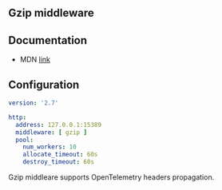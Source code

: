 ## Gzip middleware

## Documentation

- MDN [link](https://developer.mozilla.org/en-US/docs/Web/HTTP/Headers/Accept-Encoding)

## Configuration

```yaml
version: '2.7'

http:
  address: 127.0.0.1:15389
  middleware: [ gzip ] 
  pool:
    num_workers: 10
    allocate_timeout: 60s
    destroy_timeout: 60s
```

Gzip middleare supports OpenTelemetry headers propagation.
